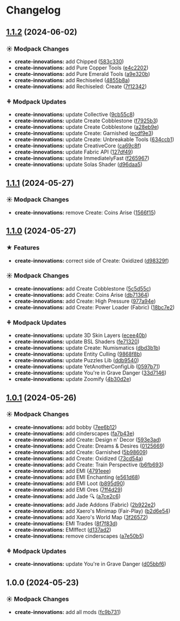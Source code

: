 # Changelog

## [1.1.2](https://github.com/izmystic/create-innovations/compare/create-innovations-v1.1.1...create-innovations-v1.1.2) (2024-06-02)


### ☀ Modpack Changes

* **create-innovations:** add Chipped ([583c330](https://github.com/izmystic/create-innovations/commit/583c330f03d8e4f7e7cdb02cfb343770ccd2c217))
* **create-innovations:** add Pure Copper Tools ([e4c2202](https://github.com/izmystic/create-innovations/commit/e4c22027dc80993f278df83ce1f0b9031c97d83f))
* **create-innovations:** add Pure Emerald Tools ([a9e320b](https://github.com/izmystic/create-innovations/commit/a9e320ba19a398eb0df9179abf4403bf73dbdb9d))
* **create-innovations:** add Rechiseled ([4855b8a](https://github.com/izmystic/create-innovations/commit/4855b8a167850d7a272cbfd37b23eb5781d4504b))
* **create-innovations:** add Rechiseled: Create ([7f12342](https://github.com/izmystic/create-innovations/commit/7f1234228b094530f3ab73802b0777226f1c9fb1))


### ⚘ Modpack Updates

* **create-innovations:** update Collective ([9cb55c8](https://github.com/izmystic/create-innovations/commit/9cb55c892367e82005e3f08090d6c800da007a84))
* **create-innovations:** update Create Cobblestone ([f7925b3](https://github.com/izmystic/create-innovations/commit/f7925b3c9f2837ab5c730421a190b047f3b72f04))
* **create-innovations:** update Create Cobblestone ([a28eb9e](https://github.com/izmystic/create-innovations/commit/a28eb9e505ce6193f0353efae5aa572de04119fd))
* **create-innovations:** update Create: Garnished ([ecdf9e3](https://github.com/izmystic/create-innovations/commit/ecdf9e31914b98ad25a6ed479da04f382170c54c))
* **create-innovations:** update Create: Unbreakable Tools ([634ccb1](https://github.com/izmystic/create-innovations/commit/634ccb13af0e5a9cb95ed275f4dadb7d986e5a4c))
* **create-innovations:** update CreativeCore ([ca69c8f](https://github.com/izmystic/create-innovations/commit/ca69c8f6aa48a4b82680370dc57c4d579db876f9))
* **create-innovations:** update Fabric API ([127df49](https://github.com/izmystic/create-innovations/commit/127df49d75e8608c810bd6df821f64b8c0853041))
* **create-innovations:** update ImmediatelyFast ([f265967](https://github.com/izmystic/create-innovations/commit/f265967a5ff7b365f76017bdab04a49558f43692))
* **create-innovations:** update Solas Shader ([d96daa5](https://github.com/izmystic/create-innovations/commit/d96daa57be79fe63a00bbaf149c955efd3a5a4e4))

## [1.1.1](https://github.com/izmystic/create-innovations/compare/create-innovations-v1.1.0...create-innovations-v1.1.1) (2024-05-27)


### ☀ Modpack Changes

* **create-innovations:** remove Create: Coins Arise ([1566f15](https://github.com/izmystic/create-innovations/commit/1566f157d8938cbd0af4bc45e8ec48190b6af94c))

## [1.1.0](https://github.com/izmystic/create-innovations/compare/create-innovations-v1.0.1...create-innovations-v1.1.0) (2024-05-27)


### ★ Features

* **create-innovations:** correct side of Create: Oxidized ([d98329f](https://github.com/izmystic/create-innovations/commit/d98329f98c2962e0f9c6f220e93a71e22b87a0a6))


### ☀ Modpack Changes

* **create-innovations:** add Create Cobblestone ([5c5d55c](https://github.com/izmystic/create-innovations/commit/5c5d55c3b9847984d4d3176b00ba2f77fced73fd))
* **create-innovations:** add Create: Coins Arise ([db71364](https://github.com/izmystic/create-innovations/commit/db71364d77640e6ff33d3c757c4d51d8dd073131))
* **create-innovations:** add Create: High Pressure ([977a94e](https://github.com/izmystic/create-innovations/commit/977a94e91094cd07df8811f150d183fb08a275e4))
* **create-innovations:** add Create: Power Loader (Fabric) ([18bc7e2](https://github.com/izmystic/create-innovations/commit/18bc7e2f013d5a3193c63dd328abbba86cd4dea5))


### ⚘ Modpack Updates

* **create-innovations:** update 3D Skin Layers ([ecee40b](https://github.com/izmystic/create-innovations/commit/ecee40b2a94ea5152575c3cb2190513dc1793414))
* **create-innovations:** update BSL Shaders ([fe71320](https://github.com/izmystic/create-innovations/commit/fe71320fc669c53a4089bff0e9bc9eba20958980))
* **create-innovations:** update Create: Numismatics ([dbd3b1b](https://github.com/izmystic/create-innovations/commit/dbd3b1b406a5c182a51950f4af1ffa00e87f6006))
* **create-innovations:** update Entity Culling ([9868f8b](https://github.com/izmystic/create-innovations/commit/9868f8bd88874a7a42c7d255810c9e2a2f796f53))
* **create-innovations:** update Puzzles Lib ([ddb9540](https://github.com/izmystic/create-innovations/commit/ddb9540c1611e2297ea9cd8e8594b568417dc154))
* **create-innovations:** update YetAnotherConfigLib ([0597b71](https://github.com/izmystic/create-innovations/commit/0597b71836669dcf7059f2b4a2b459b47b524d87))
* **create-innovations:** update You're in Grave Danger ([33d7146](https://github.com/izmystic/create-innovations/commit/33d71468a920c94dc91825df1e99b0819bac82af))
* **create-innovations:** update Zoomify ([4b30d2e](https://github.com/izmystic/create-innovations/commit/4b30d2e844ac8b7ae57fd2b8466c0ee1e0b5e024))

## [1.0.1](https://github.com/izmystic/create-innovations/compare/create-innovations-v1.0.0...create-innovations-v1.0.1) (2024-05-26)


### ☀ Modpack Changes

* **create-innovations:** add bobby ([7ee6b12](https://github.com/izmystic/create-innovations/commit/7ee6b12541f5b5730d4eaacf20440d51614e0097))
* **create-innovations:** add cinderscapes ([fa7b43e](https://github.com/izmystic/create-innovations/commit/fa7b43e8129fdb0ce54bdf030d46e1ceddc8326a))
* **create-innovations:** add Create: Design n' Decor ([593e3ad](https://github.com/izmystic/create-innovations/commit/593e3add184a916762ece780cddfbe6fd7dfc518))
* **create-innovations:** add Create: Dreams & Desires ([0125669](https://github.com/izmystic/create-innovations/commit/0125669677b272927ff9821f985842566326fb28))
* **create-innovations:** add Create: Garnished ([5b98609](https://github.com/izmystic/create-innovations/commit/5b98609c872617e6ceae63109409b456124eebae))
* **create-innovations:** add Create: Oxidized ([73cd54a](https://github.com/izmystic/create-innovations/commit/73cd54aac4a039e450a9b9bf34296bf801e4a391))
* **create-innovations:** add Create: Train Perspective ([b6fb693](https://github.com/izmystic/create-innovations/commit/b6fb693d8c263a4bcd7b231d38ed16adaf73d589))
* **create-innovations:** add EMI ([4791eee](https://github.com/izmystic/create-innovations/commit/4791eeeb8471555638a85082af12fbf49257b131))
* **create-innovations:** add EMI Enchanting ([e561d68](https://github.com/izmystic/create-innovations/commit/e561d68a116c3cf409f018e1801cd2cf1953dd5f))
* **create-innovations:** add EMI Loot ([b895d90](https://github.com/izmystic/create-innovations/commit/b895d9039b781ad9061198043da2bee7f235c6aa))
* **create-innovations:** add EMI Ores ([7ff4d29](https://github.com/izmystic/create-innovations/commit/7ff4d292f0ff6673f30f5a56f2daa076e98d23bd))
* **create-innovations:** add Jade 🔍 ([a7ce2c6](https://github.com/izmystic/create-innovations/commit/a7ce2c69423891afa5f36a59df7369f593e30dfe))
* **create-innovations:** add Jade Addons (Fabric) ([2b922e2](https://github.com/izmystic/create-innovations/commit/2b922e282e75b42da4f84d32a77846211a14b747))
* **create-innovations:** add Xaero's Minimap (Fair-Play) ([b2d6e54](https://github.com/izmystic/create-innovations/commit/b2d6e54baac530fd075ca85e3f9e1fd004e028bc))
* **create-innovations:** add Xaero's World Map ([3f26572](https://github.com/izmystic/create-innovations/commit/3f26572a3baf543115086fb3e86817f6e9d3fa1d))
* **create-innovations:** EMI Trades ([8f7f83d](https://github.com/izmystic/create-innovations/commit/8f7f83d07c676eabe0d63468c18423e33fa6baa8))
* **create-innovations:** EMIffect ([d137ad2](https://github.com/izmystic/create-innovations/commit/d137ad26debdab4382de91c9e533603e853e61bb))
* **create-innovations:** remove cinderscapes ([a7e50b5](https://github.com/izmystic/create-innovations/commit/a7e50b50969589fc256e682d67f261c5564d7c96))


### ⚘ Modpack Updates

* **create-innovations:** update You're in Grave Danger ([d05bbf6](https://github.com/izmystic/create-innovations/commit/d05bbf616f42d2e1a11fd320328f6445cfcb34db))

## 1.0.0 (2024-05-23)


### ☀ Modpack Changes

* **create-innovations:** add all mods ([fc9b731](https://github.com/izmystic/create-innovations/commit/fc9b73189714d1188eb839571156b92d4284904c))
